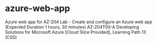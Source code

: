 # azure-web-app
Azure web app for AZ-204 Lab - Create and configure an Azure web app (Expected Duration 1 hours, 30 minutes) AZ-204T00-A Developing Solutions for Microsoft Azure [Cloud Slice Provided], Learning Path 13 (CSS)

